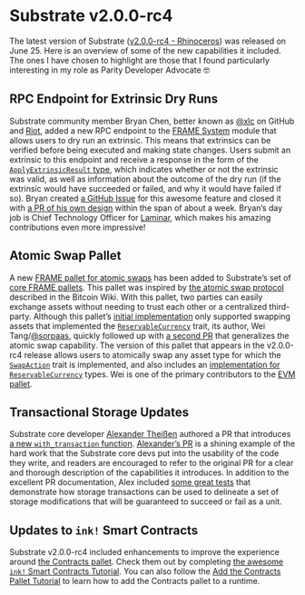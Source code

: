 # Substrate v2.0.0-rc4

The latest version of Substrate
([v2.0.0-rc4 - Rhinoceros](https://github.com/paritytech/substrate/releases/tag/v2.0.0-rc4)) was released on June 25.
Here is an overview of some of the new capabilities it included. The ones I have chosen to highlight are those that I
found particularly interesting in my role as Parity Developer Advocate :nerd_face:

## RPC Endpoint for Extrinsic Dry Runs

Substrate community member Bryan Chen, better known as [@xlc](https://github.com/xlc) on GitHub and
[Riot](https://riot.im/app/#/room/!HzySYSaIhtyWrwiwEV:matrix.org), added a new RPC endpoint to the
[FRAME System](https://substrate.dev/rustdocs/v2.0.0-rc4/frame_system/index.html) module that allows users to dry run an
extrinsic. This means that extrinsics can be verified before being executed and making state changes. Users submit an
extrinsic to this endpoint and receive a response in the form of the
[`ApplyExtrinsicResult` type](https://substrate.dev/rustdocs/v2.0.0-rc4/sp_runtime/type.ApplyExtrinsicResult.html),
which indicates whether or not the extrinsic was valid, as well as information about the outcome of the dry run (if the
extrinsic would have succeeded or failed, and why it would have failed if so). Bryan created
[a GitHub Issue](https://github.com/paritytech/substrate/issues/6298) for this awesome feature and closed it with
[a PR of his own design](https://github.com/paritytech/substrate/pull/6300) within the span of about a week. Bryan’s day
job is Chief Technology Officer for [Laminar](https://laminar.one/), which makes his amazing contributions even more
impressive!

## Atomic Swap Pallet

A new [FRAME pallet for atomic swaps](https://substrate.dev/rustdocs/v2.0.0-rc4/pallet_atomic_swap/index.html) has been
added to Substrate’s set of [core FRAME pallets](https://substrate.dev/docs/en/knowledgebase/runtime/frame). This pallet
was inspired by [the atomic swap protocol](https://en.bitcoin.it/wiki/Atomic_swap) described in the Bitcoin Wiki. With
this pallet, two parties can easily exchange assets without needing to trust each other or a centralized third-party.
Although this pallet’s [initial implementation](https://github.com/paritytech/substrate/pull/6349) only supported
swapping assets that implemented the
[`ReservableCurrency`](https://substrate.dev/rustdocs/v2.0.0-rc4/frame_support/traits/trait.ReservableCurrency.html)
trait, its author, Wei Tang/[@sorpaas](https://github.com/sorpaas), quickly followed up with
[a second PR](https://github.com/paritytech/substrate/pull/6421) that generalizes the atomic swap capability. The
version of this pallet that appears in the v2.0.0-rc4 release allows users to atomically swap any asset type for which
the [`SwapAction`](https://substrate.dev/rustdocs/v2.0.0-rc4/pallet_atomic_swap/trait.SwapAction.html) trait is
implemented, and also includes an
[implementation for `ReservableCurrency`](https://github.com/paritytech/substrate/blob/v2.0.0-rc4/frame/atomic-swap/src/lib.rs#L124)
types. Wei is one of the primary contributors to the
[EVM pallet](https://substrate.dev/rustdocs/v2.0.0-rc4/pallet_evm/index.html).

## Transactional Storage Updates

Substrate core developer [Alexander Theißen](https://github.com/athei) authored a PR that introduces
[a new `with_transaction` function](https://substrate.dev/rustdocs/v2.0.0-rc4/frame_support/storage/fn.with_transaction.html).
[Alexander’s PR](https://github.com/paritytech/substrate/pull/6269) is a shining example of the hard work that the
Substrate core devs put into the usability of the code they write, and readers are encouraged to refer to the original
PR for a clear and thorough description of the capabilities it introduces. In addition to the excellent PR
documentation, Alex included
[some great tests](https://github.com/paritytech/substrate/blob/v2.0.0-rc4/frame/support/test/tests/storage_transaction.rs#L41)
that demonstrate how storage transactions can be used to delineate a set of storage modifications that will be
guaranteed to succeed or fail as a unit.

## Updates to `ink!` Smart Contracts

Substrate v2.0.0-rc4 included enhancements to improve the experience around
[the Contracts pallet](https://substrate.dev/rustdocs/v2.0.0-rc4/pallet_contracts/index.html). Check them out by
completing [the awesome `ink!` Smart Contracts Tutorial](https://substrate.dev/substrate-contracts-workshop/#/). You can
also follow the [Add the Contracts Pallet Tutorial](https://substrate.dev/docs/en/tutorials/add-contracts-pallet/) to
learn how to add the Contracts pallet to a runtime.
